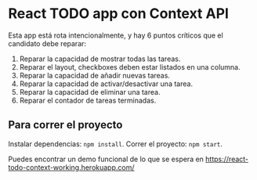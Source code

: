 # React TODO app con Context API

Esta app está rota intencionalmente, y hay 6 puntos críticos que el candidato debe reparar:

1. Reparar la capacidad de mostrar todas las tareas.
2. Reparar el layout, checkboxes deben estar listados en una columna.
3. Reparar la capacidad de añadir nuevas tareas.
4. Reparar la capacidad de activar/desactivar una tarea.
5. Reparar la capacidad de eliminar una tarea.
6. Reparar el contador de tareas terminadas.

## Para correr el proyecto

Instalar dependencias: `npm install`.
Correr el proyecto: `npm start`.

Puedes encontrar un demo funcional de lo que se espera en https://react-todo-context-working.herokuapp.com/
